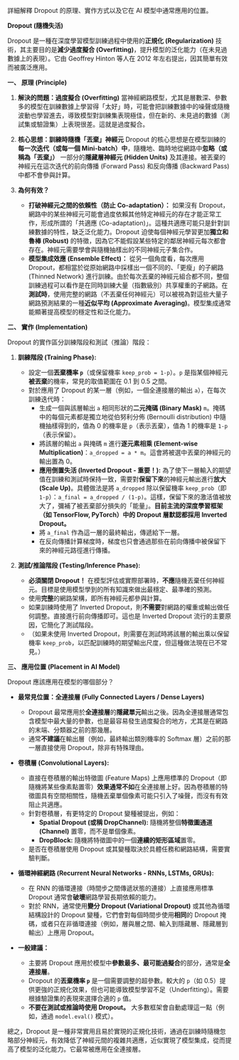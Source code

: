 
詳細解釋 Dropout 的原理、實作方式以及它在 AI 模型中通常應用的位置。

**Dropout (隨機失活)**

Dropout 是一種在深度學習模型訓練過程中使用的**正規化 (Regularization)** 技術，其主要目的是**減少過度擬合 (Overfitting)**，提升模型的泛化能力（在未見過數據上的表現）。它由 Geoffrey Hinton 等人在 2012 年左右提出，因其簡單有效而被廣泛應用。

**一、 原理 (Principle)**

1. **解決的問題：過度擬合 (Overfitting)** 當神經網路模型，尤其是層數深、參數多的模型在訓練數據上學習得「太好」時，可能會把訓練數據中的噪聲或隨機波動也學習進去，導致模型對訓練集表現極佳，但在新的、未見過的數據（測試集或驗證集）上表現很差。這就是過度擬合。
    
2. **核心思想：訓練時隨機「丟棄」神經元** Dropout 的核心思想是在模型訓練的**每一次迭代（或每一個 Mini-batch）中**，隨機地、臨時地從網路中**忽略（或稱為「丟棄」）** 一部分的**隱藏層神經元 (Hidden Units)** 及其連接。被丟棄的神經元在這次迭代的前向傳播 (Forward Pass) 和反向傳播 (Backward Pass) 中都不會參與計算。
    
3. **為何有效？**
    
    - **打破神經元之間的依賴性（防止 Co-adaptation）：** 如果沒有 Dropout，網路中的某些神經元可能會過度依賴其他特定神經元的存在才能正常工作，形成所謂的「共適應 (Co-adaptation)」。這種共適應可能只是針對訓練數據的特性，缺乏泛化能力。Dropout 迫使每個神經元學習更加**獨立和魯棒 (Robust)** 的特徵，因為它不能假設某些特定的鄰居神經元每次都會存在。神經元需要學會與隨機抽樣出的不同神經元子集合作。
    - **模型集成效應 (Ensemble Effect)：** 從另一個角度看，每次應用 Dropout，都相當於從原始網路中採樣出一個不同的、「更瘦」的子網路 (Thinned Network) 進行訓練。由於每次丟棄的神經元組合都不同，整個訓練過程可以看作是在同時訓練大量（指數級別）共享權重的子網路。在**測試時**，使用完整的網路（不丟棄任何神經元）可以被視為對這些大量子網路預測結果的一種**近似平均 (Approximate Averaging)**。模型集成通常能顯著提高模型的穩定性和泛化能力。

**二、 實作 (Implementation)**

Dropout 的實作區分訓練階段和測試（推論）階段：

1. **訓練階段 (Training Phase):**
    
    - 設定一個**丟棄機率 `p`**（或保留機率 `keep_prob = 1-p`）。`p` 是指某個神經元**被丟棄**的機率，常見的取值範圍在 0.1 到 0.5 之間。
    - 對於應用了 Dropout 的某一層（例如，一個全連接層的輸出 `a`），在每次訓練迭代時：
        - 生成一個與該層輸出 `a` 相同形狀的**二元掩碼 (Binary Mask)** `m`。掩碼中的每個元素都是獨立地從伯努利分佈 (Bernoulli distribution) 中隨機抽樣得到的，值為 0 的機率是 `p`（表示丟棄），值為 1 的機率是 `1-p`（表示保留）。
        - 將該層的輸出 `a` 與掩碼 `m` 進行**逐元素相乘 (Element-wise Multiplication)**：`a_dropped = a * m`。這會將被選中丟棄的神經元的輸出置為 0。
        - **應用倒置失活 (Inverted Dropout - 重要！):** 為了使下一層輸入的期望值在訓練和測試時保持一致，需要對**保留下來**的神經元輸出進行**放大 (Scale Up)**。具體做法是將 `a_dropped` 除以保留機率 `keep_prob`（即 `1-p`）：`a_final = a_dropped / (1-p)`。這樣，保留下來的激活值被放大了，彌補了被丟棄部分損失的「能量」。**目前主流的深度學習框架（如 TensorFlow, PyTorch）中的 Dropout 層默認都採用 Inverted Dropout。**
        - 將 `a_final` 作為這一層的最終輸出，傳遞給下一層。
        - 在反向傳播計算梯度時，梯度也只會通過那些在前向傳播中被保留下來的神經元路徑進行傳播。
2. **測試/推論階段 (Testing/Inference Phase):**
    
    - **必須關閉 Dropout！** 在模型評估或實際部署時，**不應**隨機丟棄任何神經元。目標是使用模型學到的所有知識來做出最穩定、最準確的預測。
    - 使用**完整**的網路架構，即所有神經元都參與計算。
    - 如果訓練時使用了 Inverted Dropout，則**不需要**對網路的權重或輸出做任何調整。直接進行前向傳播即可。這也是 Inverted Dropout 流行的主要原因，它簡化了測試階段。
    - （如果未使用 Inverted Dropout，則需要在測試時將該層的輸出乘以保留機率 `keep_prob`，以匹配訓練時的期望輸出尺度，但這種做法現在已不常見。）

**三、 應用位置 (Placement in AI Model)**

Dropout 應該應用在模型的哪個部分？

- **最常見位置：全連接層 (Fully Connected Layers / Dense Layers)**
    
    - Dropout 最常應用於**全連接層**的**隱藏單元**輸出之後。因為全連接層通常包含模型中最大量的參數，也是最容易發生過度擬合的地方，尤其是在網路的末端、分類器之前的那幾層。
    - 通常**不建議**在輸出層（例如，最終輸出類別機率的 Softmax 層）之前的那一層直接使用 Dropout，除非有特殊理由。
- **卷積層 (Convolutional Layers):**
    
    - 直接在卷積層的輸出特徵圖 (Feature Maps) 上應用標準的 Dropout（即隨機將某些像素點置零）**效果通常不如**在全連接層上好。因為卷積層的特徵圖具有空間相關性，隨機丟棄單個像素可能只引入了噪聲，而沒有有效阻止共適應。
    - 針對卷積層，有更特定的 Dropout 變種被提出，例如：
        - **Spatial Dropout (或稱 DropChannel):** 隨機將整個**特徵圖通道 (Channel)** 置零，而不是單個像素。
        - **DropBlock:** 隨機將特徵圖中的一個**連續的矩形區域**置零。
    - 是否在卷積層使用 Dropout 或其變種取決於具體任務和網路結構，需要實驗判斷。
- **循環神經網路 (Recurrent Neural Networks - RNNs, LSTMs, GRUs):**
    
    - 在 RNN 的循環連接（時間步之間傳遞狀態的連接）上直接應用標準 Dropout 通常會**破壞**網路學習長期依賴的能力。
    - 對於 RNN，通常使用**變分 Dropout (Variational Dropout)** 或其他為循環結構設計的 Dropout 變種，它們會對每個時間步使用**相同**的 Dropout 掩碼，或者只在非循環連接（例如，層與層之間、輸入到隱藏層、隱藏層到輸出）上應用 Dropout。
- **一般建議：**
    
    - 主要將 Dropout 應用於模型中**參數最多、最可能過擬合**的部分，通常是**全連接層**。
    - Dropout 的**丟棄機率 `p`** 是一個需要調整的超參數。較大的 `p`（如 0.5）提供更強的正規化效果，但也可能導致模型學習不足（Underfitting）。需要根據驗證集的表現來選擇合適的 `p` 值。
    - **不要在測試或推論時使用 Dropout。** 大多數框架會自動處理這一點（例如，通過 `model.eval()` 模式）。

總之，Dropout 是一種非常實用且易於實現的正規化技術，通過在訓練時隨機忽略部分神經元，有效降低了神經元間的複雜共適應，近似實現了模型集成，從而提高了模型的泛化能力。它最常被應用在全連接層。